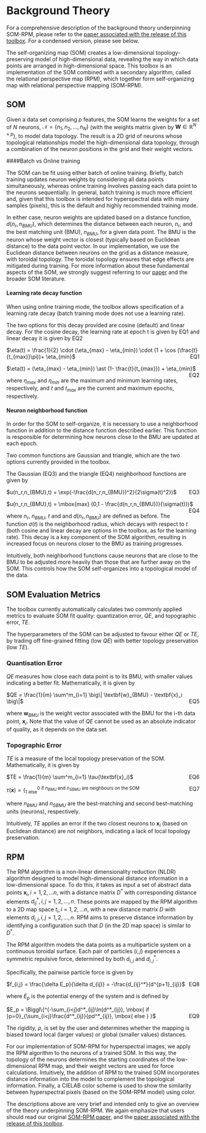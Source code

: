 # Background Theory

For a comprehensive description of the background theory underpinning SOM-RPM, please refer to the [paper associated
with the release of this toolbox](https://www.sciencedirect.com/science/article/pii/S0169743925000681). For a condensed version, please see below.

The self-organizing map (SOM) creates a low-dimensional topology-preserving model of high-dimensional data, revealing the way
in which data points are arranged in high-dimensional space. This toolbox is an implementation of the SOM combined with a secondary
algorithm, called the relational perspective map (RPM), which together form self-organizing map with relational perspective mapping (SOM-RPM).

## SOM

Given a data set comprising $p$ features, the SOM learns the weights for a set of $N$ neurons, $\mathcal{N}=\{n_1,n_2,…,n_N\}$ (with the weights matrix given by 
$\textbf{W}∈\mathbb{R}^{N×p}$), to model data topology. The result is a 2D grid of neurons whose topological relationships model the high-dimensional data topology,
through a combination of the neuron positions in the grid and their weight vectors.

####Batch vs Online training 

The SOM can be fit using either batch of online training. Briefly, batch training updates neuron weights by considering all data points simultaneously, whereas online
training involves passing each data point to the neurons sequentially. In general, batch training is much more efficient and, given that this toolbox is intended for
hyperspectral data with many samples (pixels), this is the default and highly recommended training mode.

In either case, neuron weights are updated based on a distance function, $d(n_r,n_{BMU})$, which determines the distance between each neuron, $n_r$, and the best matching unit (BMU), $n_{BMU}$,
for a given data point. The BMU is the neuron whose weight vector is closest (typically based on Euclidean distance) to the data point vector. In our implementation, we use
the Euclidean distance between neurons on the grid as a distance measure, with toroidal topology. The toroidal topology ensures that edge effects are mitigated during training.
For more information about these fundamental aspects of the SOM, we strongly suggest referring to our [paper](https://www.sciencedirect.com/science/article/pii/S0169743925000681) and the broader SOM literature.


#### Learning rate decay function

When using online training mode, the toolbox allows specification of a learning rate decay (batch training mode does not use a learning rate).

The two options for this decay provided are cosine (default) and linear decay. For the cosine decay, the learning rate at epoch t is given by EQ1 and linear decay it is given by EQ2

$\eta(t) = \frac{1}{2} \cdot (\eta_{max} - \eta_{min}) \cdot (1 + \cos (\frac{t}{t_{max}}\pi))+ \eta_{min}$<span style="float:right;">EQ1</span>

$\eta(t) = (\eta_{max} - \eta_{min}) \ast (1- \frac{t}{t_{max}}) + \eta_{min}$<span style="float:right;">EQ2</span>

where $\eta_{max}$ and $\eta_{min}$ are the maximum and minimum learning rates, respectively, and $t$ and $t_{max}$ are the current and 
maximum epochs, respectively.

#### Neuron neighborhood function

In order for the SOM to self-organize, it is necessary to use a neighborhood function in addition to the distance
function described earlier. This function is responsible for determining how neurons close to the BMU are updated at each epoch.

Two common functions are Gaussian and triangle, which are the two options currently provided in the toolbox. 

The Gaussian (EQ3) and the triangle (EQ4) neighborhood functions are given by

$u(n_r,n_{BMU},t) = \exp(-\frac{d(n_r,n_{BMU})^2}{2\sigma(t)^2})$		<span style="float:right;">EQ3</span>

$u(n_r,n_{BMU},t) = \mbox{max} (0,1 - \frac{d(n_r,n_{BMU})}{\sigma(t)})$ <span style="float:right;">EQ4</span>

where $n_r$, $n_{BMU}$, $t$ and and $d(n_r,n_{BMU})$ are defined as before. The function $\sigma(t)$ is the 
neighborhood radius, which decays with respect to $t$ (both cosine and linear decay are options in the toolbox, as 
for the learning rate). This decay is a key component of the SOM algorithm, resulting in increased focus on 
neurons closer to the BMU as training progresses.

Intuitively, both neighborhood functions cause neurons that are close to the BMU to be adjusted more heavily than those that
are further away on the SOM. This controls how the SOM self-organizes into a topological model of the data.

## SOM Evaluation Metrics

The toolbox currently automatically calculates two commonly applied metrics to evaluate SOM fit quality: quantization error, $QE$, and 
topographic error, $TE$. 

The hyperparameters of the SOM can be adjusted to favour either $QE$ or $TE$, by trading off fine-grained fitting 
(low $QE$) with better topology preservation (low $TE$).

### Quantisation Error

$QE$ measures how close each data point is to its BMU, with smaller values indicating a better fit. Mathematically, it is given by 

$QE = \frac{1}{m} \sum^m_{i=1} \big\| \textbf{w}_{BMU} - \textbf{x}_i \big\|$  <span style="float:right;">EQ5</span>

where $\textbf{w}_{BMU}$ is the weight vector associated with the BMU for the i-th data point, $\textbf{x}_i$. 
Note that the value of $QE$ cannot be used as an absolute indicator of quality, as it depends on the data set.

### Topographic Error

$TE$ is a measure of the local topology preservation of the SOM. Mathematically, it is given by 

$TE = \frac{1}{m} \sum^m_{i=1} \tau(\textbf{x}_i)$ <span style="float:right;">EQ6</span>

$\tau (\textbf{x}) = \biggl\{^{0 \mbox{ if } n_{BMU} \mbox{ and } n_{SBMU} \mbox{ are neighbours on the SOM}}_{1 \mbox{ else}}$ <span style="float:right;">EQ7</span>


where $n_{BMU}$ and $n_{SBMU}$ are the best-matching and second best-matching units (neurons), respectively. 

Intuitively, $TE$ applies an error if the two closest neurons to $\textbf{x}_i$ (based on Euclidean distance) are not neighbors, indicating a lack of local topology preservation.

## RPM

The RPM algorithm is a non-linear dimensionality reduction (NLDR) algorithm designed to model high-dimensional distance information in a low-dimensional space.
To do this, it takes as input a set of abstract data points $\textbf{x}_i,i=1,2,…n,$ with a distance matrix $D^*$ with corresponding distance elements $d_{ij}^*,i,j=1,2,…,n$.
These points are mapped by the RPM algorithm to a 2D map space $t_i,i=1,2,…n,$ with a new distance matrix $D$ 
with elements $d_{i,j},i,j=1,2,…,n$. RPM aims to preserve distance information by identifying a configuration 
such that $D$ (in the 2D map space) is similar to $D^*$.
 
The RPM algorithm models the data points as a multiparticle system on a continuous toroidal surface. Each pair of particles $(i, j)$ 
experiences a symmetric repulsive force, determined by both $d_{i,j}$ and $d_{i,j}^*$.

Specifically, the pairwise particle force is given by 

$f_{i,j} = \frac{\delta E_p}{\delta d_{ij}} = -\frac{d_{ij}^*}{d^{p+1}_{ij}}$ <span style="float:right;">EQ8</span>

where $E_p$ is the potential energy of the system and is defined by

$E_p = \Biggl\{^{-\sum_{i<j}d^*_{ij}\ln(d^*_{ij}), \mbox{ if }p=0}_{\sum_{i<j}\frac{d^*_{ij}}{pd^*_{ij}}, \mbox{ else } }$ <span style="float:right;">EQ9</span>

The rigidity, $ρ$, is set by the user and determines whether the mapping is biased toward local 
(larger values) or global (smaller values) distances. 

For our implementation of SOM-RPM for hyperspectral images, we apply the RPM algorithm to the neurons of a trained SOM. In this way, the topology of the neurons determines
the starting coordinates of the low-dimensional RPM map, and their weight vectors are used for force calculations. Intuitively, the addition of RPM to the trained SOM incorporates
distance information into the model to complement the topological information. Finally, a CIELAB color scheme is used to show the similarity between hyperspectral pixels 
(based on the SOM-RPM model) using color.

The descriptions above are very brief and intended only to give an overview of the theory underpinning SOM-RPM. We again emphasize that users should read our original
[SOM-RPM paper](https://doi.org/10.1021/acs.analchem.0c00986), and the [paper associated with the release of this toolbox](https://www.sciencedirect.com/science/article/pii/S0169743925000681).
